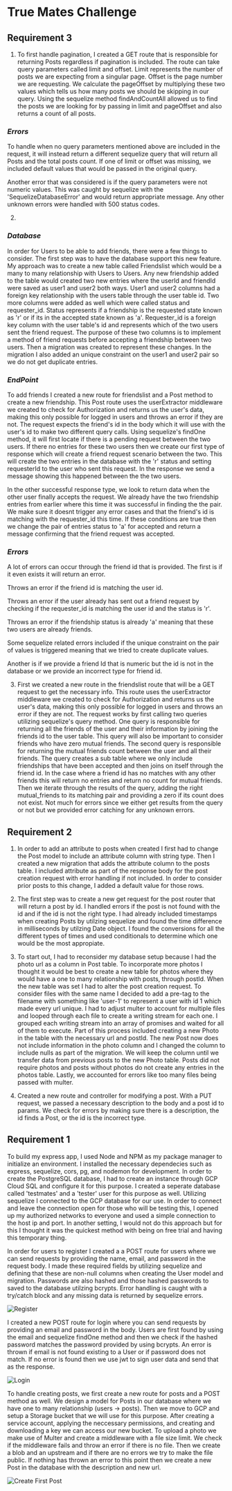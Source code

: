 ﻿# True Mates Challenge

## Requirement 3

1. To first handle pagination, I created a GET route that is responsible for returning Posts regardless if pagination is included. The route can take query parameters called limit and offset. Limit represents the number of posts we are expecting from a singular page. Offset is the page number we are requesting. We calculate the pageOffset by multiplying these two values which tells us how many posts we should be skipping in our query. Using the sequelize method findAndCountAll allowed us to find the posts we are looking for by passing in limit and pageOffset and also returns a count of all posts.

### *Errors*
To handle when no query parameters mentioned above are included in the request, it will instead return a different sequelize query that will return all Posts and the total posts count. If one of limit or offset was missing, we included default values that would be passed in the original query. 


Another error that was considered is if the query parameters were not numeric values. This was caught by sequelize with the 'SequelizeDatabaseError' and would return appropriate message. Any other unknown errors were handled with 500 status codes.

2. 
### *Database*
In order for Users to be able to add friends, there were a few things to consider. The first step was to have the database support this new feature. My approach was to create a new table called Friendslist which would be a many to many relationship with Users to Users. Any new friendship added to the table would created two new entries where the userId and friendId were saved as user1 and user2 both ways. User1 and user2 columns had a foreign key relationship with the users table through the user table id. Two more columns were added as well which were called status and requester_id. Status represents if a friendship is the requested state known as 'r' or if its in the accepted state known as 'a'. Requester_id is a foreign key column with the user table's id and represents which of the two users sent the friend request. The purpose of these two columns is to implement a method of friend requests before accepting a friendship between two users. Then a migration was created to represent these changes. In the migration I also added an unique constraint on the user1 and user2 pair so we do not get duplicate entries.

### *EndPoint*
To add friends I created a new route for friendslist and a Post method to create a new friendship. This Post route uses the userExtractor middleware we created to check for Authorization and returns us the user's data, making this only possible for logged in users and throws an error if they are not. The request expects the friend's id in the body which it will use with the user's id to make two different query calls. Using sequelize's findOne method, it will first locate if there is a pending request between the two users. If there no entries for these two users then we create our first type of response which will create a friend request scenario between the two. This will create the two entries in the database with the 'r' status and setting requesterId to the user who sent this request. In the response we send a message showing this happened between the the two users.

In the other successful response type, we look to return data when the other user finally accepts the request. We already have the two friendship entries from earlier where this time it was successful in finding the the pair. We  make sure it doesnt trigger any error cases and that the friend's id is matching with the requester_id this time. If these conditions are true then we change the pair of entries status to 'a' for accepted and return a message confirming that the friend request was accepted.

### *Errors*
A lot of errors can occur through the friend id that is provided. The first is if it even exists it will return an error.

Throws an error if the friend id is matching the user id.

Throws an error if the user already has sent out a friend request by checking if the requester_id is matching the user id and the status is 'r'.

Throws an error if the friendship status is already 'a' meaning that these two users are already friends.

Some sequelize related errors included if the unique constraint on the pair of values is triggered meaning that we tried to create duplicate values.

Another is if we provide a friend Id that is numeric but the id is not in the database or we provide an incorrect type for friend id.

3. First we created a new route in the friendslist route that will be a GET request to get the necessary info. This route uses the userExtractor middleware we created to check for Authorization and returns us the user's data, making this only possible for logged in users and throws an error if they are not.  The request works by first calling two queries utilizing sequelize's query method. One query is responsible for returning all the friends of the user and their information by joining the friends id to the user table. This query will also be important to consider friends who have zero mutual friends. The second query is responsible for returning the mutual friends count between the user and all their friends. The query creates a sub table where we only include friendships that have been accepted and then joins on itself through the friend id. In the case where a friend id has no matches with any other friends this will return no entries and return no count for mutual friends. Then we iterate through the results of the query, adding the right mutual_friends to its matching pair and providing a zero if its count does not exist. Not much for errors since we either get results from the query or not but we provided error catching for any unknown errors.



## Requirement 2

1. In order to add an attribute to posts when created I first had to change the Post model to include an attribute column with string type. Then I created a new migration that adds the attribute column to the posts table.  I included attribute as part of the response body for the post creation request with error handling if not included. In order to consider prior posts to this change, I added a default value for those rows.

2. The first step was to create a new get request for the post router that will return a post by id. I handled errors if the post is not found with the id and if the id is not the right type. I had already included timestamps when creating Posts by utilzing sequelize and found the time difference in milliseconds by utilzing Date object. I found the conversions for all the different types of times and used conditionals to determine which one would be the most appropiate.

3. To start out, I had to reconsider my database setup because I had the photo url as a column in Post table. To incorporate more photos I thought it would be best to create a new table for photos where they would have a one to many relationship with posts, through postId. When the new table was set I had to alter the post creation request. To consider files with the same name I decided to add a pre-tag to the filename with something like 'user-1' to represent a user with id 1 which made every url unique.  I had to adjust multer to account for multiple files and looped through each file to create a writing stream for each one. I grouped each writing stream into an array of promises and waited for all of them to execute. Part of this process included creating a new Photo in the table with the necessary url and postId. The new Post now does not include information in the photo column and I changed the column to include nulls as part of the migration. We will keep the column until we transfer data from previous posts to the new Photo table. Posts did not require photos and posts without photos do not create any entries in the photos table. Lastly, we accounted for errors like too many files being passed with multer.

4. Created a new route and controller for modifying a post. With a PUT request, we passed a necessary description to the body and a post id to params. We check for errors by making sure there is a description, the id finds a Post, or the id is the incorrect type.

## Requirement 1

To build my express app, I used Node and NPM as my package manager to initialize an environment. I installed the necessary dependecies such as express, sequelize, cors, pg, and nodemon for development. In order to create the PostgreSQL database, I had to create an instance through GCP Cloud SQL and configure it for this purpose. I created a seperate database called 'testmates' and a 'tester' user for this purpose as well. Utilizing sequelize I connected to the GCP database for our use. In order to connect and leave the connection open for those who will be testing this, I opened up my authorized networks to everyone and used a simple connection to the host ip and port. In another setting, I would not do this approach but for this I thought it was the quickest method with being on free trial and having this temporary thing.

In order for users to register I created a a POST route for users where we can send requests by providing the name, email, and password in the request body. I made these required fields by utilizing sequelize and defining that these are non-null columns when creating the User model and migration. Passwords are also hashed and those hashed passwords to saved to the database utilzing bcrypts. Error handling is caught with a try/catch block and any missing data is returned by sequelize errors.

![Register](https://github.com/csalinas14/True-Mates-Challenge/assets/73559919/099f6b09-f3bf-49ad-8377-e7a5ee415681)

I created a new POST route for login where you can send requests by providing an email and password in the body. Users are first found by using the email and sequelize findOne method and then we check if the hashed password matches the password provided by using bcrypts. An error is thrown if email is not found existing to a User or if password does not match. If no error is found then we use jwt to sign user data and send that as the response.

![Login](https://github.com/csalinas14/True-Mates-Challenge/assets/73559919/9b2bf0ec-337e-4704-865d-b3b330729177)

To handle creating posts, we first create a new route for posts and a POST method as well. We design a model for Posts in our database where we have one to many relationship (users -> posts). Then we move to GCP and setup a Storage bucket that we will use for this purpose. After creating a service account, applying the neccessary permissions, and creating and downloading a key we can access our new bucket. To upload a photo we make use of Multer and create a middleware with a file size limit. We check if the middleware fails and throw an error if there is no file. Then we create a blob and an upstream and if there are no errors we try to make the file public. If nothing has thrown an error to this point then we create a new Post in the database with the description and new url.

![Create First Post](https://github.com/csalinas14/True-Mates-Challenge/assets/73559919/f3cbef1e-abbc-4794-85e8-137d227938e8)
